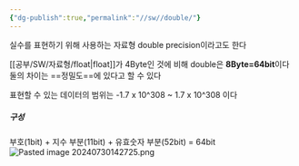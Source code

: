 ```yaml
---
{"dg-publish":true,"permalink":"//sw//double/"}
---
```


실수를 표현하기 위해 사용하는 자료형
double precision이라고도 한다

[[공부/SW/자료형/float\|float]]가 4Byte인 것에 비해 double은 **8Byte=64bit**이다
둘의 차이는 ==정밀도==에 있다고 할 수 있다

표현할 수 있는 데이터의 범위는 -1.7 x 10^308 ~ 1.7 x 10^308 이다

##### 구성
부호(1bit) + 지수 부분(11bit) + 유효숫자 부분(52bit) = 64bit
![Pasted image 20240730142725.png](/img/user/Pasted%20image%2020240730142725.png)